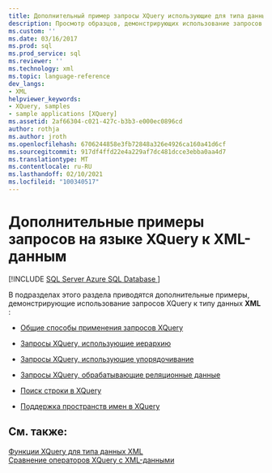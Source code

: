 ```yaml
---
title: Дополнительный пример запросы XQuery использующие для типа данных XML | Документация Майкрософт
description: Просмотр образцов, демонстрирующих использование запросов XQuery к типу данных XML.
ms.custom: ''
ms.date: 03/16/2017
ms.prod: sql
ms.prod_service: sql
ms.reviewer: ''
ms.technology: xml
ms.topic: language-reference
dev_langs:
- XML
helpviewer_keywords:
- XQuery, samples
- sample applications [XQuery]
ms.assetid: 2af66304-c021-427c-b3b3-e000ec0896cd
author: rothja
ms.author: jroth
ms.openlocfilehash: 6706244858e3fb72848a326e4926ca160a41d6cf
ms.sourcegitcommit: 917df4ffd22e4a229af7dc481dcce3ebba0aa4d7
ms.translationtype: MT
ms.contentlocale: ru-RU
ms.lasthandoff: 02/10/2021
ms.locfileid: "100340517"
---
```

# <a name="additional-sample-xqueries-against-the-xml-data-type"></a>Дополнительные примеры запросов на языке XQuery к XML-данным
[!INCLUDE [SQL Server Azure SQL Database ](../includes/applies-to-version/sqlserver.md)]

  В подразделах этого раздела приводятся дополнительные примеры, демонстрирующие использование запросов XQuery к типу данных **XML** :  
  
-   [Общие способы применения запросов XQuery](../xquery/general-xquery-use-cases.md)  
  
-   [Запросы XQuery, использующие иерархию](../xquery/xqueries-involving-hierarchy.md)  
  
-   [Запросы XQuery, использующие упорядочивание](../xquery/xqueries-involving-order.md)  
  
-   [Запросы XQuery, обрабатывающие реляционные данные](../xquery/xqueries-handling-relational-data.md)  
  
-   [Поиск строки в XQuery](../xquery/string-search-in-xquery.md)  
  
-   [Поддержка пространств имен в XQuery](../xquery/handling-namespaces-in-xquery.md)  
  
## <a name="see-also"></a>См. также:  
 [Функции XQuery для типа данных XML](../xquery/xquery-functions-against-the-xml-data-type.md)   
 [Сравнение операторов XQuery с XML-данными](../xquery/xquery-operators-against-the-xml-data-type.md)  
  
  
